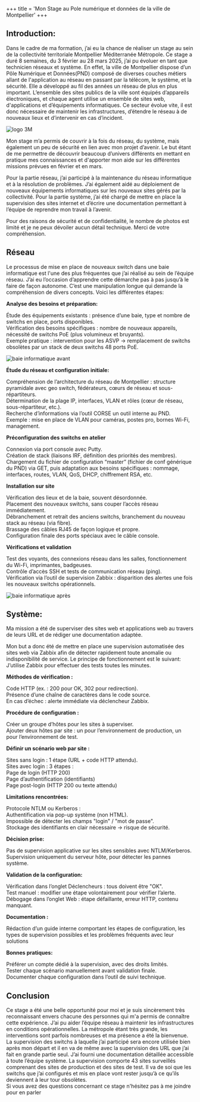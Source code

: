 +++
title = 'Mon Stage au Pole numérique et données de la ville de Montpellier'
+++

## Introduction:

Dans le cadre de ma formation, j’ai eu la chance de réaliser un stage au sein de la collectivité territoriale Montpellier Méditerranée Métropole. Ce stage a duré 8 semaines, du 3 février au 28 mars 2025, j’ai pu évoluer en tant que technicien réseaux et système. En effet, la ville de Montpellier dispose d’un Pôle Numérique et Données(PND) composé de diverses couches métiers allant de l'application au réseau en passant par la télécom, le système, et la sécurité. Elle a développé au fil des années un réseau de plus en plus important. L’ensemble des sites publics de la ville sont équipés d’appareils électroniques, et chaque agent utilise un ensemble de sites web, d'applications et d’équipements informatiques. Ce secteur évolue vite, il est donc nécessaire de maintenir les infrastructures, d’étendre le réseau à de nouveaux lieux et d’intervenir en cas d’incident.

![logo 3M](/images/Logo_3M.png)

Mon stage m’a permis de couvrir à la fois du réseau, du système, mais également un peu de sécurité en lien avec mon projet d’avenir. Le but étant de me permettre de découvrir beaucoup d’univers différents en mettant en pratique mes connaissances et d'apporter mon aide sur les différentes missions prévues en février et en mars. 

Pour la partie réseau, j’ai participé à la maintenance du réseau informatique et à la résolution de problèmes. J’ai également aidé au déploiement de nouveaux équipements informatiques sur les nouveaux sites gérés par la collectivité. Pour la partie système, j’ai été chargé de mettre en place la supervision des sites internet et d’écrire une documentation permettant à l’équipe de reprendre mon travail à l’avenir.

Pour des raisons de sécurité et de confidentialité, le nombre de photos est limité et je ne peux dévoiler aucun détail technique. Merci de votre compréhension.

## Réseau

Le processus de mise en place de nouveaux switch dans une baie informatique est l'une des plus fréquentes que j’ai réalisé au sein de l’équipe réseau. J’ai eu l’occasion d’apprendre cette démarche pas à pas jusqu’à le faire de façon autonome. C’est une manipulation longue qui demande la compréhension de divers concepts. Voici les différentes étapes:

**Analyse des besoins et préparation:**

Étude des équipements existants : présence d’une baie, type et nombre de switchs en place, ports disponibles.  
Vérification des besoins spécifiques : nombre de nouveaux appareils, nécessité de switchs PoE (plus volumineux et bruyants).  
Exemple pratique : intervention pour les ASVP → remplacement de switchs obsolètes par un stack de deux switchs 48 ports PoE.  

![baie informatique avant](/images/ASVP_Avant.png)


**Étude du réseau et configuration initiale:**

Compréhension de l’architecture du réseau de Montpellier : structure pyramidale avec geo switch, fédérateurs, cœurs de réseau et sous-répartiteurs.   
Détermination de la plage IP, interfaces, VLAN et rôles (cœur de réseau, sous-répartiteur, etc.).   
Recherche d’informations via l’outil CORSE un outil interne au PND.   
Exemple : mise en place de VLAN pour caméras, postes pro, bornes Wi-Fi, management.   


**Préconfiguration des switchs en atelier**

Connexion via port console avec Putty.   
Création de stack (liaisons IRF, définition des priorités des membres).   
Chargement du fichier de configuration “master” (fichier de conf générique du PND) via GET, puis adaptation aux besoins spécifiques : nommage, interfaces, routes, VLAN, QoS, DHCP, chiffrement RSA, etc.   


**Installation sur site**

Vérification des lieux et de la baie, souvent désordonnée.   
Placement des nouveaux switchs, sans couper l’accès réseau immédiatement.   
Débranchement et retrait des anciens switchs, branchement du nouveau stack au réseau (via fibre).   
Brassage des câbles RJ45 de façon logique et propre.   
Configuration finale des ports spéciaux avec le câble console.  


**Vérifications et validation**

Test des voyants, des connexions réseau dans les salles, fonctionnement du Wi-Fi, imprimantes, badgeuses.   
Contrôle d’accès SSH et tests de communication réseau (ping).   
Vérification via l’outil de supervision Zabbix : disparition des alertes une fois les nouveaux switchs opérationnels.   

![baie informatique après](/images/ASVP_Apres.png)


## Système:

Ma mission a été de superviser des sites web et applications web au travers de leurs URL et de rédiger une documentation adaptée.





Mon but a donc été de mettre en place une supervision automatisée des sites web via Zabbix afin de détecter rapidement toute anomalie ou indisponibilité de service. Le principe de fonctionnement est le suivant:
J’utilise Zabbix pour effectuer des tests toutes les minutes.


**Méthodes de vérification :**

Code HTTP (ex. : 200 pour OK, 302 pour redirection).   
Présence d’une chaîne de caractères dans le code source.   
En cas d’échec : alerte immédiate via déclencheur Zabbix.   


**Procédure de configuration :**

Créer un groupe d’hôtes pour les sites à superviser.   
Ajouter deux hôtes par site : un pour l’environnement de production, un pour l’environnement de test.   


**Définir un scénario web par site :**


Sites sans login : 1 étape (URL + code HTTP attendu).   
Sites avec login : 3 étapes :   
Page de login (HTTP 200)   
Page d’authentification (identifiants)   
Page post-login (HTTP 200 ou texte attendu)   



**Limitations rencontrées:**

Protocole NTLM ou Kerberos :   
Authentification via pop-up système (non HTML).   
Impossible de détecter les champs "login" / "mot de passe".   
Stockage des identifiants en clair nécessaire → risque de sécurité.   



**Décision prise:**

Pas de supervision applicative sur les sites sensibles avec NTLM/Kerberos.   
Supervision uniquement du serveur hôte, pour détecter les pannes système.   


**Validation de la configuration:**

Vérification dans l’onglet Déclencheurs : tous doivent être "OK".   
Test manuel : modifier une étape volontairement pour vérifier l’alerte.   
Débogage dans l’onglet Web : étape défaillante, erreur HTTP, contenu manquant.   



**Documentation :**

Rédaction d’un guide interne comportant les étapes de configuration, les types de supervision possibles et les problèmes fréquents avec leur solutions



**Bonnes pratiques:**

Préférer un compte dédié à la supervision, avec des droits limités.   
Tester chaque scénario manuellement avant validation finale.   
Documenter chaque configuration dans l’outil de suivi technique.   

## Conclusion

Ce stage a été une belle opportunité pour moi et je suis sincèrement très reconnaissant envers chacune des personnes qui m'a permis de connaître cette expérience. J’ai pu aider l’équipe réseau à maintenir les infrastructures en conditions opérationnelles. La métropole étant très grande, les interventions sont parfois nombreuses et ma présence a été la bienvenue. La supervision des switchs à laquelle j’ai participé sera encore utilisée bien après mon départ et il en va de même avec la supervision des URL que j’ai fait en grande partie seul. J’ai fourni une documentation détaillée accessible à toute l’équipe système. La supervision comporte 43 sites surveillés comprenant des sites de production et des sites de test. Il va de soi que les switchs que j’ai configurés et mis en place vont rester jusqu’à ce qu’ils deviennent à leur tour obsolètes.   
Si vous avez des questions concernant ce stage n'hésitez pas à me joindre pour en parler
